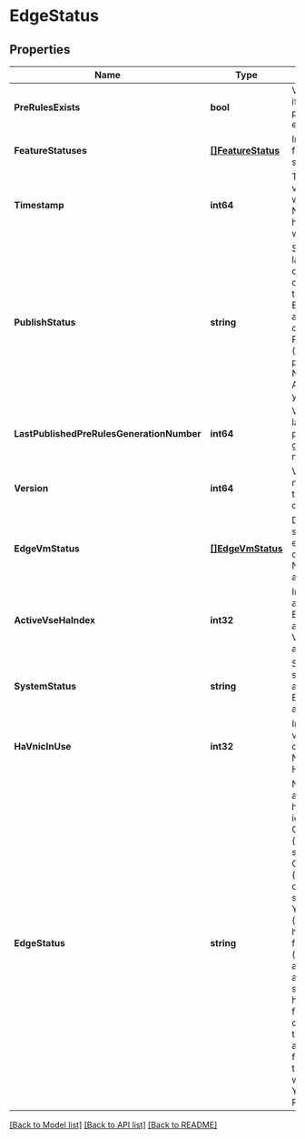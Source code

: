 # EdgeStatus

## Properties
Name | Type | Description | Notes
------------ | ------------- | ------------- | -------------
**PreRulesExists** | **bool** | Value is true if pre rules publish is enabled. | [optional] [default to null]
**FeatureStatuses** | [**[]FeatureStatus**](featureStatus.md) | Individual feature status. | [optional] [default to null]
**Timestamp** | **int64** | Timestamp value at which the NSX Edge healthcheck was done. | [optional] [default to null]
**PublishStatus** | **string** | Status of the latest configuration change for the NSX Edge. Values are APPLIED or PERSISTED (not published to NSX Edge Appliance yet). | [optional] [default to null]
**LastPublishedPreRulesGenerationNumber** | **int64** | Value of the last published pre rules generation number. | [optional] [default to null]
**Version** | **int64** | Version number of the current configuration. | [optional] [default to null]
**EdgeVmStatus** | [**[]EdgeVmStatus**](edgeVmStatus.md) | Detailed status of each of the deployed NSX Edge appliances. | [optional] [default to null]
**ActiveVseHaIndex** | **int32** | Index of the active NSX Edge appliance. Values are 0 and 1. | [optional] [default to null]
**SystemStatus** | **string** | System status of the active NSX Edge appliance. | [optional] [default to null]
**HaVnicInUse** | **int32** | Index of the vnic consumed for NSX Edge HA. | [optional] [default to null]
**EdgeStatus** | **string** | NSX Edge appliance health status identified by GREY (unknown status), GREEN (health checks are successful), YELLOW (intermittent health check failure), RED (none of the appliances are in serving state). If health check fails for 5 consecutive times for all appliance (2 for HA else 1) then status will turn from YELLOW to RED. | [optional] [default to null]

[[Back to Model list]](../README.md#documentation-for-models) [[Back to API list]](../README.md#documentation-for-api-endpoints) [[Back to README]](../README.md)

